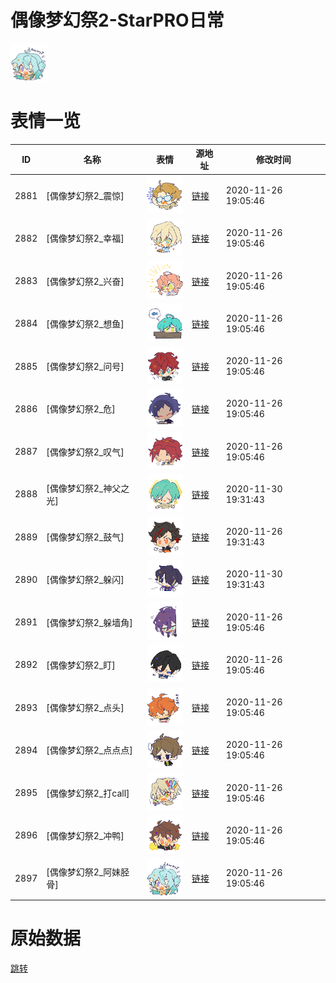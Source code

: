 # 偶像梦幻祭2-StarPRO日常

<img src="./cover.png" height="60" alt="cover" />

# 表情一览

|ID|名称|表情|源地址|修改时间|
|----|----|----|----|----|
|2881|[偶像梦幻祭2_震惊]|<img src="./pic/002881_%5B偶像梦幻祭2_震惊%5D.png" height="60" alt="震惊"/>|[链接](http://i0.hdslb.com/bfs/emote/fa511da200fac2752a139d46f0ddc775ef0a2e31.png)|2020-11-26 19:05:46|
|2882|[偶像梦幻祭2_幸福]|<img src="./pic/002882_%5B偶像梦幻祭2_幸福%5D.png" height="60" alt="幸福"/>|[链接](http://i0.hdslb.com/bfs/emote/d69a6b712660b17299f24571ca274258fc308e41.png)|2020-11-26 19:05:46|
|2883|[偶像梦幻祭2_兴奋]|<img src="./pic/002883_%5B偶像梦幻祭2_兴奋%5D.png" height="60" alt="兴奋"/>|[链接](http://i0.hdslb.com/bfs/emote/7fc9b3c170f313e70b7c4f15ef3a3cf44de589d6.png)|2020-11-26 19:05:46|
|2884|[偶像梦幻祭2_想鱼]|<img src="./pic/002884_%5B偶像梦幻祭2_想鱼%5D.png" height="60" alt="想鱼"/>|[链接](http://i0.hdslb.com/bfs/emote/0beb9c9fae423019eac66f6a4ad030ec55d1f3f4.png)|2020-11-26 19:05:46|
|2885|[偶像梦幻祭2_问号]|<img src="./pic/002885_%5B偶像梦幻祭2_问号%5D.png" height="60" alt="问号"/>|[链接](http://i0.hdslb.com/bfs/emote/456ed5a7c6255857db0e2e33c288dc4e284bfee3.png)|2020-11-26 19:05:46|
|2886|[偶像梦幻祭2_危]|<img src="./pic/002886_%5B偶像梦幻祭2_危%5D.png" height="60" alt="危"/>|[链接](http://i0.hdslb.com/bfs/emote/53a6f102119229d692853c89ed4d6f487d31b7eb.png)|2020-11-26 19:05:46|
|2887|[偶像梦幻祭2_叹气]|<img src="./pic/002887_%5B偶像梦幻祭2_叹气%5D.png" height="60" alt="叹气"/>|[链接](http://i0.hdslb.com/bfs/emote/6bfee10a207f2b09d0d1e29e9d10b56fb65d0837.png)|2020-11-26 19:05:46|
|2888|[偶像梦幻祭2_神父之光]|<img src="./pic/002888_%5B偶像梦幻祭2_神父之光%5D.png" height="60" alt="神父之光"/>|[链接](http://i0.hdslb.com/bfs/emote/953220c8018f44d4270c7ca398b740cfa08cf98b.png)|2020-11-30 19:31:43|
|2889|[偶像梦幻祭2_鼓气]|<img src="./pic/002889_%5B偶像梦幻祭2_鼓气%5D.png" height="60" alt="鼓气"/>|[链接](http://i0.hdslb.com/bfs/emote/6c7a50709a1f619de81675036cadf8df7436f41e.png)|2020-11-26 19:31:43|
|2890|[偶像梦幻祭2_躲闪]|<img src="./pic/002890_%5B偶像梦幻祭2_躲闪%5D.png" height="60" alt="躲闪"/>|[链接](http://i0.hdslb.com/bfs/emote/68e58f425d72584ed380519855608d3d1c01db99.png)|2020-11-30 19:31:43|
|2891|[偶像梦幻祭2_躲墙角]|<img src="./pic/002891_%5B偶像梦幻祭2_躲墙角%5D.png" height="60" alt="躲墙角"/>|[链接](http://i0.hdslb.com/bfs/emote/3eb55454598c895d2afb6f6f6e15123b114ea9c6.png)|2020-11-26 19:05:46|
|2892|[偶像梦幻祭2_盯]|<img src="./pic/002892_%5B偶像梦幻祭2_盯%5D.png" height="60" alt="盯"/>|[链接](http://i0.hdslb.com/bfs/emote/0e0cc456607b76fe9530c0133524c106183c2fa8.png)|2020-11-26 19:05:46|
|2893|[偶像梦幻祭2_点头]|<img src="./pic/002893_%5B偶像梦幻祭2_点头%5D.png" height="60" alt="点头"/>|[链接](http://i0.hdslb.com/bfs/emote/359307a0ca4e50385c442fc0a05e7e6a6ea01518.png)|2020-11-26 19:05:46|
|2894|[偶像梦幻祭2_点点点]|<img src="./pic/002894_%5B偶像梦幻祭2_点点点%5D.png" height="60" alt="点点点"/>|[链接](http://i0.hdslb.com/bfs/emote/7d06264d6c741a09f9b51c77d43ecd9bbe402365.png)|2020-11-26 19:05:46|
|2895|[偶像梦幻祭2_打call]|<img src="./pic/002895_%5B偶像梦幻祭2_打call%5D.png" height="60" alt="打call"/>|[链接](http://i0.hdslb.com/bfs/emote/be3d931c91ba672e35684192c70e1c14654cfd44.png)|2020-11-26 19:05:46|
|2896|[偶像梦幻祭2_冲鸭]|<img src="./pic/002896_%5B偶像梦幻祭2_冲鸭%5D.png" height="60" alt="冲鸭"/>|[链接](http://i0.hdslb.com/bfs/emote/7f247fa46675415aca73900ec4e634b1a371a6d1.png)|2020-11-26 19:05:46|
|2897|[偶像梦幻祭2_阿妹胫骨]|<img src="./pic/002897_%5B偶像梦幻祭2_阿妹胫骨%5D.png" height="60" alt="阿妹胫骨"/>|[链接](http://i0.hdslb.com/bfs/emote/ca16adee6f07b561d822b0e134d2dd5a84970c3d.png)|2020-11-26 19:05:46|

# 原始数据

[跳转](./raw.json)

